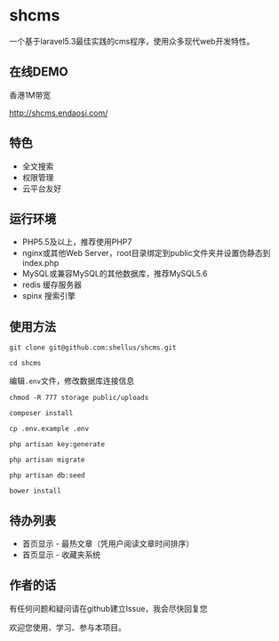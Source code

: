 # shcms

一个基于laravel5.3最佳实践的cms程序，使用众多现代web开发特性。

## 在线DEMO

香港1M带宽

http://shcms.endaosi.com/

## 特色

- 全文搜索
- 权限管理
- 云平台友好
  
## 运行环境

- PHP5.5及以上，推荐使用PHP7
- nginx或其他Web Server，root目录绑定到public文件夹并设置伪静态到index.php
- MySQL或兼容MySQL的其他数据库，推荐MySQL5.6
- redis 缓存服务器
- spinx 搜索引擎

## 使用方法

`git clone git@github.com:shellus/shcms.git`

`cd shcms`

编辑`.env`文件，修改数据库连接信息

`chmod -R 777 storage public/uploads`

`composer install`

`cp .env.example .env`

`php artisan key:generate`

`php artisan migrate`

`php artisan db:seed`

`bower install`

## 待办列表

- 首页显示 - 最热文章（凭用户阅读文章时间排序）
- 首页显示 - 收藏夹系统


## 作者的话

有任何问题和疑问请在github建立Issue，我会尽快回复您

欢迎您使用、学习、参与本项目。
